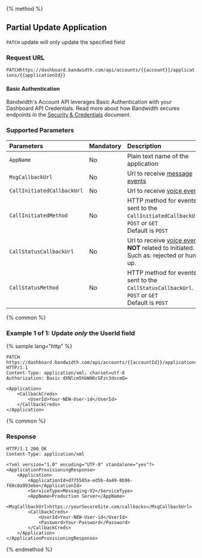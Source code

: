{% method %}

## Partial Update Application

<code class="patch">PATCH</code> update will only update the specified field

### Request URL

<code class="patch">PATCH</code>`https://dashboard.bandwidth.com/api/accounts/{{account}}/applications/{{applicationId}}`

#### Basic Authentication

Bandwidth's Account API leverages Basic Authentication with your Dashboard API Credentials. Read more about how Bandwidth secures endpoints in the [Security & Credentials](../../../guides/accountCredentials.md) document.

### Supported Parameters
| Parameters                 | Mandatory | Description                                                                                                                                                                    |
|:---------------------------|:----------|:-------------------------------------------------------------------------------------------------------------------------------------------------------------------------------|
| `AppName`                  | No        | Plain text name of the application                                                                                                                                             |
| `MsgCallbackUrl`           | No        | Url to receive [message events](../../../messaging/callbacks/messageEvents.md)                                                                                                 |
| `CallInitiatedCallbackUrl` | No        | Url to receive [voice events](../../../voice/bxml/callbacks/about.md)                                                                                                          |
| `CallInitiatedMethod`      | No        | HTTP method for events sent to the `CallInitiatedCallbackUrl`.<br> <code class="post">POST</code> or <code class="get">GET</code><br>Default is <code class="post">POST</code> |
| `CallStatusCallbackUrl`    | No        | Url to receive [voice events](../../../voice/bxml/callbacks/about.md) **NOT** related to Initiated. Such as: rejected or hung up.                                              |
| `CallStatusMethod`         | No        | HTTP method for events sent to the `CallStatusCallbackUrl`.<br> <code class="post">POST</code> or <code class="get">GET</code><br>Default is <code class="post">POST</code>    |


{% common %}

### Example 1 of 1: Update _only_ the UserId field

{% sample lang="http" %}

```http
PATCH https://dashboard.bandwidth.com/api/accounts/{{accountId}}/applications/{{applicationId}} HTTP/1.1
Content-Type: application/xml; charset=utf-8
Authorization: Basic dXNlcm5hbWU6cGFzc3dvcmQ=

<Application>
    <CallbackCreds>
        <UserId>Your-NEW-User-id</UserId>
    </CallbackCreds>
</Application>
```

{% common %}

### Response

```http
HTTP/1.1 200 OK
Content-Type: application/xml

<?xml version="1.0" encoding="UTF-8" standalone="yes"?>
<ApplicationProvisioningResponse>
    <Application>
        <ApplicationId>d775585a-ed5b-4a49-8b96-f68c0a993ebe</ApplicationId>
        <ServiceType>Messaging-V2</ServiceType>
        <AppName>Production Server</AppName>
        <MsgCallbackUrl>https://yourSecureSite.com/callbacks</MsgCallbackUrl>
        <CallbackCreds>
            <UserId>Your-NEW-User-id</UserId>
            <Password>Your-Password</Password>
        </CallbackCreds>
    </Application>
</ApplicationProvisioningResponse>
```

{% endmethod %}
